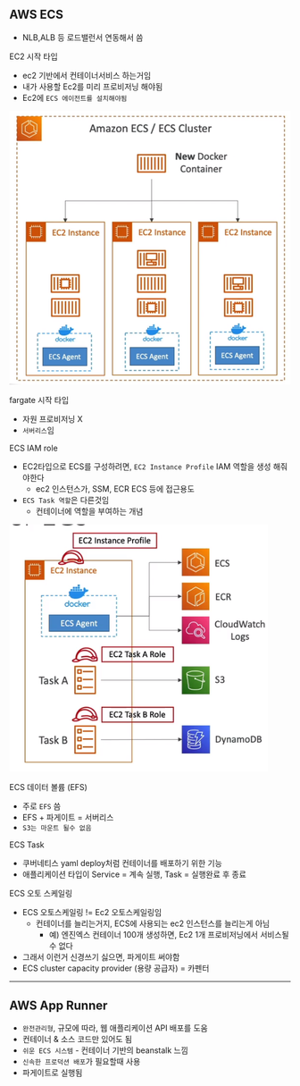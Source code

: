## AWS ECS



- NLB,ALB 등 로드밸런서 연동해서 씀

EC2 시작 타입
- ec2 기반에서 컨테이너서비스 하는거임
- 내가 사용할 Ec2를 미리 프로비저닝 해야됨
- Ec2에 `ECS 에이전트를 설치해야됨` 

![Alt text](../../etc/image2/ecsec2.png)


fargate 시작 타입
- 자원 프로비저닝 X
- `서버리스`임





ECS IAM role
- EC2타입으로 ECS를 구성하려면, `EC2 Instance Profile` IAM 역할을 생성 해줘야한다
  - ec2 인스턴스가, SSM, ECR ECS 등에 접근용도
- `ECS Task 역할`은 다른것임
  - 컨테이너에 역할을 부여하는 개념

![Alt text](../../etc/image2/ecs%EC%97%AD%ED%95%A0.png)


ECS 데이터 볼륨 (EFS)
- 주로 `EFS` 씀
- EFS + 파게이트 = 서버리스 
- `S3는 마운트 될수 없음`


ECS Task
- 쿠버네티스 yaml deploy처럼 컨테이너를 배포하기 위한 기능
- 애플리케이션 타입이 Service = 계속 실행, Task = 실행완료 후 종료


ECS 오토 스케일링
- ECS 오토스케일링 != Ec2 오토스케일링임
  - 컨테이너를 늘리는거지, ECS에 사용되는 ec2 인스턴스를 늘리는게 아님
    - 예) 엔진엑스 컨테이너 100개 생성하면, Ec2 1개 프로비저닝에서 서비스될수 없다
- 그래서 이런거 신경쓰기 싫으면, 파게이트 써야함
- ECS cluster capacity provider (용량 공급자) = 카펜터 





-------------------------------------
## AWS App Runner

- `완전관리형`, 규모에 따라, 웹 애플리케이션 API 배포를 도움
- 컨테이너 & 소스 코드만 있어도 됨
- `쉬운 ECS 시스템` - 컨테이너 기반의 beanstalk 느낌
- `신속한 프로덕션 배포`가 필요할때 사용
- 파게이트로 실행됨



















































